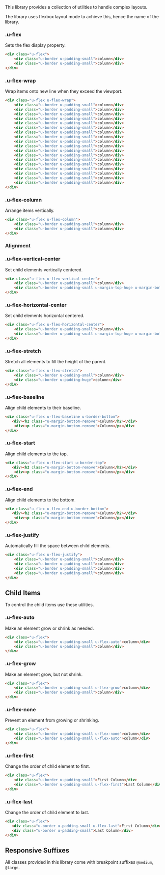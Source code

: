 <p class="u-text-emphasize">This library provides a collection of utilities to handle complex layouts.</p>

<p>The library uses flexbox layout mode to achieve this, hence the name of the library.</p>

### .u-flex

Sets the flex display property.

```html
<div class="u-flex">
	<div class="u-border u-padding-small">column</div>
    <div class="u-border u-padding-small">column</div>
</div>
```

### .u-flex-wrap

Wrap items onto new line when they exceed the viewport.

```html
<div class="u-flex u-flex-wrap">
    <div class="u-border u-padding-small">column</div>
    <div class="u-border u-padding-small">column</div>
    <div class="u-border u-padding-small">column</div>
    <div class="u-border u-padding-small">column</div>
    <div class="u-border u-padding-small">column</div>
    <div class="u-border u-padding-small">column</div>
    <div class="u-border u-padding-small">column</div>
    <div class="u-border u-padding-small">column</div>
    <div class="u-border u-padding-small">column</div>
    <div class="u-border u-padding-small">column</div>
    <div class="u-border u-padding-small">column</div>
    <div class="u-border u-padding-small">column</div>
    <div class="u-border u-padding-small">column</div>
    <div class="u-border u-padding-small">column</div>
    <div class="u-border u-padding-small">column</div>
    <div class="u-border u-padding-small">column</div>
    <div class="u-border u-padding-small">column</div>
    <div class="u-border u-padding-small">column</div>
</div>
```

### .u-flex-column

Arrange items vertically.

```html
<div class="u-flex u-flex-column">
	<div class="u-border u-padding-small">column</div>
    <div class="u-border u-padding-small">column</div>
</div>
```

### Alignment

### .u-flex-vertical-center

Set child elements vertically centered.

```html
<div class="u-flex u-flex-vertical-center">
    <div class="u-border u-padding-small">column</div>
    <div class="u-border u-padding-small u-margin-top-huge u-margin-bottom-huge">column</div>
</div>
```

### .u-flex-horizontal-center

Set child elements horizontal centered.

```html
<div class="u-flex u-flex-horizontal-center">
    <div class="u-border u-padding-small">column</div>
    <div class="u-border u-padding-small u-margin-top-huge u-margin-bottom-huge">column</div>
</div>
```


### .u-flex-stretch

Stretch all elements to fill the height of the parent.

```html
<div class="u-flex u-flex-stretch">
    <div class="u-border u-padding-small">column</div>
    <div class="u-border u-padding-huge">column</div>
</div>
```

### .u-flex-baseline

Align child elements to their baseline.

```html
<div class="u-flex u-flex-baseline u-border-bottom">
   <div><h2 class="u-margin-bottom-remove">Column</h2></div>
    <div><p class="u-margin-bottom-remove">Column</p></div>
</div>
```

### .u-flex-start

Align child elements to the top.

```html
<div class="u-flex u-flex-start u-border-top">
   <div><h2 class="u-margin-bottom-remove">Column</h2></div>
    <div><p class="u-margin-bottom-remove">Column</p></div>
</div>
```

### .u-flex-end

Align child elements to the bottom.

```html
<div class="u-flex u-flex-end u-border-bottom">
   <div><h2 class="u-margin-bottom-remove">Column</h2></div>
    <div><p class="u-margin-bottom-remove">Column</p></div>
</div>
```

### .u-flex-justify

Automatically fill the space between child elements.

```html
<div class="u-flex u-flex-justify">
	<div class="u-border u-padding-small">column</div>
    <div class="u-border u-padding-small">column</div>
    <div class="u-border u-padding-small">column</div>
    <div class="u-border u-padding-small">column</div>
</div>
```


## Child Items

To control the child items use these utilities.

### .u-flex-auto

Make an element grow or shrink as needed.

```html
<div class="u-flex">
    <div class="u-border u-padding-small u-flex-auto">column</div>
    <div class="u-border u-padding-small">column</div>
</div>
```

### .u-flex-grow

Make an element grow, but not shrink.

```html
<div class="u-flex">
    <div class="u-border u-padding-small u-flex-grow">column</div>
    <div class="u-border u-padding-small">column</div>
</div>
```

### .u-flex-none

Prevent an element from growing or shrinking.

```html
<div class="u-flex">
    <div class="u-border u-padding-small u-flex-none">column</div>
    <div class="u-border u-padding-small u-flex-auto">column</div>
</div>
```

### .u-flex-first

Change the order of child element to first.

```html
<div class="u-flex">
    <div class="u-border u-padding-small">First Column</div>
    <div class="u-border u-padding-small u-flex-first">Last Column</div>
</div>
```

### .u-flex-last

Change the order of child element to last.

```html
<div class="u-flex">
   <div class="u-border u-padding-small u-flex-last">First Column</div>
   <div class="u-border u-padding-small">Last Column</div>
</div>
```

## Responsive Suffixes

All classes provided in this library come with breakpoint suffixes `@medium`, `@large`.